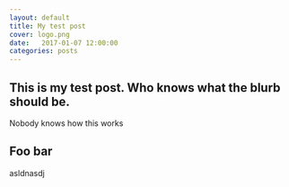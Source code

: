 ```yaml
---
layout: default
title: My test post
cover: logo.png
date:   2017-01-07 12:00:00
categories: posts
---
```


## This is my test post. Who knows what the blurb should be.

Nobody knows how this works

## Foo bar

asldnasdj
